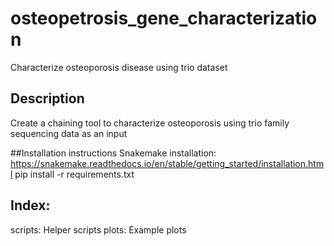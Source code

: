 # osteopetrosis_gene_characterization
Characterize osteoporosis disease using trio dataset 

## Description 
Create a chaining tool to characterize osteoporosis using trio family sequencing data as an input 

##Installation instructions 
Snakemake installation: https://snakemake.readthedocs.io/en/stable/getting_started/installation.html
pip install -r requirements.txt 

## Index: 
scripts: Helper scripts 
plots: Example plots 

